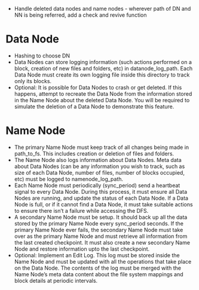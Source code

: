 - Handle deleted data nodes and name nodes - wherever path of DN and NN is being referred, add a check and revive function

# Data Node
- Hashing to choose DN
- Data Nodes can store logging information (such actions performed on a block, creation of new files and folders, etc) in datanode_log_path. Each Data Node must create its own logging file inside this directory to track only its blocks.
- Optional: It is possible for Data Nodes to crash or get deleted. If this happens, attempt to recreate the Data Node from the information stored in the Name Node about the deleted Data Node. You will be required to simulate the deletion of a Data Node to demonstrate this feature.

# Name Node

- The primary Name Node must keep track of all changes being made in path_to_fs. This includes creation or deletion of files and folders.
- The Name Node also logs information about Data Nodes. Meta data about Data Nodes (can be any information you wish to track, such as size of each Data Node, number of files, number of blocks occupied, etc) must be logged to namenode_log_path.
- Each Name Node must periodically (sync_period) send a heartbeat signal to every Data Node. During this process, it must ensure all Data Nodes are running, and update the status of each Data Node. If a Data Node is full, or if it cannot find a Data Node, it must take suitable actions to ensure there isn’t a failure while accessing the DFS.
- A secondary Name Node must be setup. It should back up all the data stored by the primary Name Node every sync_period seconds. If the primary Name Node ever fails, the secondary Name Node must take over as the primary Name Node and must retrieve all information from the last created checkpoint. It must also create a new secondary Name Node and restore information upto the last checkpoint.
- Optional: Implement an Edit Log. This log must be stored inside the Name Node and must be updated with all the operations that take place on the Data Node. The contents of the log must be merged with the Name Node’s meta data content about the file system mappings and block details at periodic intervals.